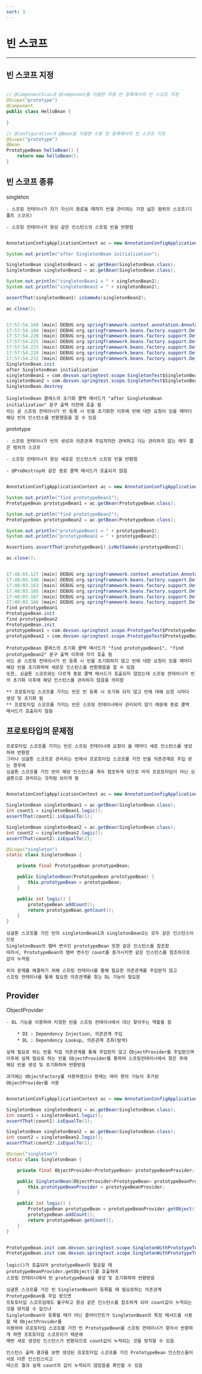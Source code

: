 ```yaml
---
sort: 3
---
```


# 빈 스코프

---

## 빈 스코프 지정

```java

// @ComponentScan과 @Component를 이용한 자동 빈 등록에서의 빈 스코프 지정
@Scope("prototype")
@Component
public class HelloBean {
    
}

// @Configuration과 @Bean을 이용한 수동 빈 등록에서의 빈 스코프 지정
@Scope("prototype")
@Bean
PrototypeBean helloBean() {
    return new helloBean();
}

```

## 빈 스코프 종류

singleton

    - 스프링 컨테이너가 자기 자신이 종료될 때까지 빈을 관리하는 가장 넓은 범위의 스코프(디폴트 스코프)

    - 스프링 컨테이너가 항상 같은 인스턴스의 스프링 빈을 반환함

```java

AnnotationConfigApplicationContext ac = new AnnotationConfigApplicationContext(SingletonBean.class);

System.out.println("after SingletonBean initialization");

SingletonBean singletonBean1 = ac.getBean(SingletonBean.class);
SingletonBean singletonBean2 = ac.getBean(SingletonBean.class);

System.out.println("singletonBean1 = " + singletonBean1);
System.out.println("singletonBean2 = " + singletonBean2);

assertThat(singletonBean1).isSameAs(singletonBean2);

ac.close();

```

```java

17:57:54.169 [main] DEBUG org.springframework.context.annotation.AnnotationConfigApplicationContext - Refreshing org.springframework.context.annotation.AnnotationConfigApplicationContext@318ba8c8
17:57:54.184 [main] DEBUG org.springframework.beans.factory.support.DefaultListableBeanFactory - Creating shared instance of singleton bean 'org.springframework.context.annotation.internalConfigurationAnnotationProcessor'
17:57:54.220 [main] DEBUG org.springframework.beans.factory.support.DefaultListableBeanFactory - Creating shared instance of singleton bean 'org.springframework.context.event.internalEventListenerProcessor'
17:57:54.221 [main] DEBUG org.springframework.beans.factory.support.DefaultListableBeanFactory - Creating shared instance of singleton bean 'org.springframework.context.event.internalEventListenerFactory'
17:57:54.223 [main] DEBUG org.springframework.beans.factory.support.DefaultListableBeanFactory - Creating shared instance of singleton bean 'org.springframework.context.annotation.internalAutowiredAnnotationProcessor'
17:57:54.224 [main] DEBUG org.springframework.beans.factory.support.DefaultListableBeanFactory - Creating shared instance of singleton bean 'org.springframework.context.annotation.internalCommonAnnotationProcessor'
17:57:54.231 [main] DEBUG org.springframework.beans.factory.support.DefaultListableBeanFactory - Creating shared instance of singleton bean 'singletonTest.SingletonBean'
SingletonBean.init
after SingletonBean initialization
singletonBean1 = com.devson.springtest.scope.SingletonTest$SingletonBean@644baf4a
singletonBean2 = com.devson.springtest.scope.SingletonTest$SingletonBean@644baf4a
SingletonBean.destroy

```

    SingletonBean 클래스의 초기화 콜백 메서드가 "after SingletonBean initialization" 문구 출력 이전에 호출 됨
    이는 곧 스프링 컨테이너가 빈 등록 시 빈을 초기화한 이후에 빈에 대한 요청이 있을 때마다 해당 빈의 인스턴스를 반환했음을 알 수 있음

prototype

    - 스프링 컨테이너가 빈의 생성과 의존관계 주입까지만 관여하고 더는 관리하지 않는 매우 짧은 범위의 스코프

    - 스프링 컨테이너가 항상 새로운 인스턴스의 스프링 빈을 반환함

    - @PreDestroy와 같은 종료 콜백 메서드가 호출되지 않음

```java

AnnotationConfigApplicationContext ac = new AnnotationConfigApplicationContext(PrototypeBean.class);

System.out.println("find prototypeBean1");
PrototypeBean prototypeBean1 = ac.getBean(PrototypeBean.class);

System.out.println("find prototypeBean2");
PrototypeBean prototypeBean2 = ac.getBean(PrototypeBean.class);

System.out.println("prototypeBean1 = " + prototypeBean1);
System.out.println("prototypeBean2 = " + prototypeBean2);

Assertions.assertThat(prototypeBean1).isNotSameAs(prototypeBean2);

ac.close();

```

```java

17:48:03.127 [main] DEBUG org.springframework.context.annotation.AnnotationConfigApplicationContext - Refreshing org.springframework.context.annotation.AnnotationConfigApplicationContext@318ba8c8
17:48:03.140 [main] DEBUG org.springframework.beans.factory.support.DefaultListableBeanFactory - Creating shared instance of singleton bean 'org.springframework.context.annotation.internalConfigurationAnnotationProcessor'
17:48:03.163 [main] DEBUG org.springframework.beans.factory.support.DefaultListableBeanFactory - Creating shared instance of singleton bean 'org.springframework.context.event.internalEventListenerProcessor'
17:48:03.165 [main] DEBUG org.springframework.beans.factory.support.DefaultListableBeanFactory - Creating shared instance of singleton bean 'org.springframework.context.event.internalEventListenerFactory'
17:48:03.167 [main] DEBUG org.springframework.beans.factory.support.DefaultListableBeanFactory - Creating shared instance of singleton bean 'org.springframework.context.annotation.internalAutowiredAnnotationProcessor'
17:48:03.168 [main] DEBUG org.springframework.beans.factory.support.DefaultListableBeanFactory - Creating shared instance of singleton bean 'org.springframework.context.annotation.internalCommonAnnotationProcessor'
find prototypeBean1
PrototypeBean.init
find prototypeBean2
PrototypeBean.init
prototypeBean1 = com.devson.springtest.scope.PrototypeTest$PrototypeBean@644baf4a
prototypeBean2 = com.devson.springtest.scope.PrototypeTest$PrototypeBean@7526515b

```

    PrototypeBean 클래스의 초기화 콜백 메서드가 "find prototypeBean1", "find prototypeBean2" 문구 출력 이후에 각각 호출 됨
    이는 곧 스프링 컨테이너가 빈 등록 시 빈을 초기화하지 않고 빈에 대한 요청이 있을 때마다 해당 빈을 초기화하여 새로운 인스턴스를 반환했음을 알 수 있음
    또한, 싱글톤 스코프와는 다르게 종료 콜백 메서드가 호출되지 않았는데 스프링 컨테이너가 빈의 초기화 이후에 해당 인스턴스를 관리하지 않음을 의미함 

    ** 프로토타입 스코프를 가지는 빈은 빈 등록 시 초기화 되지 않고 빈에 대해 요청 시마다 생성 및 초기화 됨
    ** 프로토타입 스코프를 가지는 빈은 스프링 컨테이너에서 관리되지 않기 때문에 종료 콜백 메서드가 호출되지 않음
        
## 프로토타입의 문제점

    프로토타입 스코프를 가지는 빈은 스프링 컨테이너에 요청이 올 때마다 새로 인스턴스를 생성하여 반환함
    그러나 싱글톤 스코프로 관리되는 빈에서 프로토타입 스코프를 가진 빈을 의존관계로 주입 받는 경우에
    싱글톤 스코프를 가진 빈이 해당 인스턴스를 계속 참조하게 되므로 마치 프로토타입이 아닌 싱글톤으로 관리되는 것처럼 보이게 됨

```java

AnnotationConfigApplicationContext ac = new AnnotationConfigApplicationContext(SingletonBean.class, PrototypeBean.class);

SingletonBean singletonBean1 = ac.getBean(SingletonBean.class);
int count1 = singletonBean1.logic();
assertThat(count1).isEqualTo(1);

SingletonBean singletonBean2 = ac.getBean(SingletonBean.class);
int count2 = singletonBean2.logic();
assertThat(count2).isEqualTo(2);

@Scope("singleton")
static class SingletonBean {

    private final PrototypeBean prototypeBean;

    public SingletonBean(PrototypeBean prototypeBean) {
        this.prototypeBean = prototypeBean;
    }

    public int logic() {
        prototypeBean.addCount();
        return prototypeBean.getCount();
    }
}

```

    싱글톤 스코프를 가진 빈의 singletonBean1과 singletonBean2는 모두 같은 인스턴스이므로 
    SingletonBean의 멤버 변수인 prototypeBean 또한 같은 인스턴스를 참조함
    따라서, PrototypeBean의 멤버 변수인 count를 증가시키면 같은 인스턴스를 참조하므로 값이 누적됨

    위의 문제를 해결하기 위해 스프링 컨테이너를 통해 필요한 의존관계를 주입받지 않고
    스프링 컨테이너를 통해 필요한 의존관계를 찾는 DL 기능이 필요함

## Provider

ObjectProvider

    - DL 기능을 이용하여 지정한 빈을 스프링 컨테이너에서 대신 찾아주는 역할을 함

        * DI : Dependency Injection, 의존관계 주입
        * DL : Dependency Lookup, 의존관계 조회(탐색)

    실제 필요로 하는 빈을 직접 의존관계를 통해 주입받지 않고 ObjectProvider를 주입받으며
    이후에 실제 필요로 하는 빈을 ObjectProvider를 통하여 스프링컨테이너에서 찾은 후에
    해당 빈을 생성 및 초기화하여 반환받음

    과거에는 ObjectFactory를 사용하였으나 현재는 여러 편의 기능이 추가된 ObjectProvider를 사용

```java

AnnotationConfigApplicationContext ac = new AnnotationConfigApplicationContext(SingletonBean.class, PrototypeBean.class);

SingletonBean singletonBean1 = ac.getBean(SingletonBean.class);
int count1 = singletonBean1.logic();
assertThat(count1).isEqualTo(1);

SingletonBean singletonBean2 = ac.getBean(SingletonBean.class);
int count2 = singletonBean2.logic();
assertThat(count2).isEqualTo(1);

@Scope("singleton")
static class SingletonBean {

    private final ObjectProvider<PrototypeBean> prototypeBeanProvider;

    public SingletonBean(ObjectProvider<PrototypeBean> prototypeBeanProvider) {
        this.prototypeBeanProvider = prototypeBeanProvider;
    }

    public int logic() {
        PrototypeBean prototypeBean = prototypeBeanProvider.getObject();
        prototypeBean.addCount();
        return prototypeBean.getCount();
    }
}

```

```java

PrototypeBean.init com.devson.springtest.scope.SingletonWithPrototypeTest1$PrototypeBean@710c2b53
PrototypeBean.init com.devson.springtest.scope.SingletonWithPrototypeTest1$PrototypeBean@13526e59

```

    logic()가 호출되어 prototypeBean이 필요할 때 prototypeBeanProvider.getObject()를 호출하여
    스프링 컨테이너에서 빈 prototypeBean을 생성 및 초기화하여 반환받음 
    
    싱글톤 스코프를 가진 빈 SingletonBean이 등록될 때 필요로하는 의존관계 PrototypeBean을 주입 받으면
    프토토타입 스코프임에도 불구하고 항상 같은 인스턴스를 참조하게 되어 count값이 누적되는 것을 방지할 수 없으나
    SingletonBean이 등록될 때가 아닌 클라이언트가 SingletonBean의 특정 메서드를 사용할 때 ObjectProvider를 
    이용하여 프로토타입 스코프를 가진 빈 PrototypeBean을 스프링 컨테이너가 찾아서 반환하게 하면 프토토타입 스코프이기 때문에
    매번 새로 생성된 인스턴스가 반환되므로 count값이 누적되는 것을 방지할 수 있음
    
    인스턴스 출력 결과를 보면 생성된 프로토타입 스코프를 가진 PrototypeBean 인스턴스들이 서로 다른 인스턴스이고
    테스트 결과 실제 count의 값이 누적되지 않았음을 확인할 수 있음


